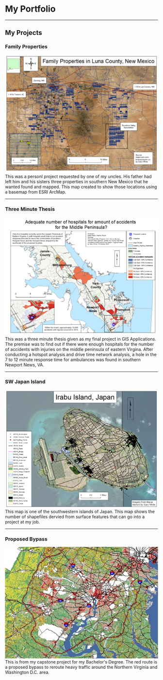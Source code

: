 # My Portfolio

---

## My Projects 

### Family Properties
<img src="images/Family Properties.png?raw=true"/>
This was a personl project requested by one of my uncles. His father had left him and his sisters three properties in southern New Mexico that he wanted found and mapped. This map 
created to show those locations using a basemap from ESRI ArcMap. 

---

### Three Minute Thesis
<img src="images/Three Minute Thesis.png?raw=true"/>
This was a three minute thesis given as my final project in GIS Applications. The premise was to find out if there were enough hospitals for the number of accidents with injuries 
on the middle peninsula of eastern Virgina. After conducting a hotspot analysis and drive time network analysis, a hole in the 7 to 12 minute response time for ambulances was 
found in southern Newport News, VA.

---

### SW Japan Island
<img src="images/Japan_Islands.png?raw=true"/>
This map is one of the southwestern islands of Japan. This map shows the number of shapefiles dervied from surface features that can go into a project at my job. 

---

### Proposed Bypass
<img src="images/new bypass.jpg?raw=true"/>
This is from my capstone project for my Bachelor's Degree. The red route is a proposed bypass to reroute heavy traffic around the Northern Virginia and Washington D.C. area.
